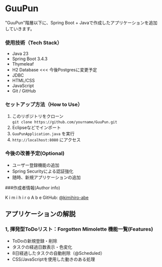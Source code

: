 # GuuPun
"GuuPun"階層以下に、Spring Boot + Javaで作成したアプリケーションを追加していきます。

### 使用技術（Tech Stack）
- Java 23
- Spring Boot 3.4.3
- Thymeleaf
- H2 Database <<< 今後Postgresに変更予定
- JDBC
- HTML/CSS
- JavaScript
- Git / GitHub

### セットアップ方法（How to Use）
1. このリポジトリをクローン  
   `git clone https://github.com/yourname/GuuPun.git`
2. Eclipseなどでインポート
3. `GuuPunApplication.java` を実行
4. `http://localhost:8080` にアクセス

### 今後の改善予定(Optional)
- ユーザー登録機能の追加
- Spring Securityによる認証強化
- 随時、新規アプリケーションの追加

###作成者情報(Author info)

K i m i h i r o    A b e
GitHub: [@kimihiro-abe](https://github.com/kimihiro-abe)


## アプリケーションの解説
### 1, 揮発型ToDoリスト：Forgotten Mimolette 機能一覧(Features)
- ToDoの新規登録・削除
- タスクの経過日数表示・色変化
- 8日経過したタスクの自動削除（@Scheduled）
- CSS/JavaScriptを使用した動きのある処理
